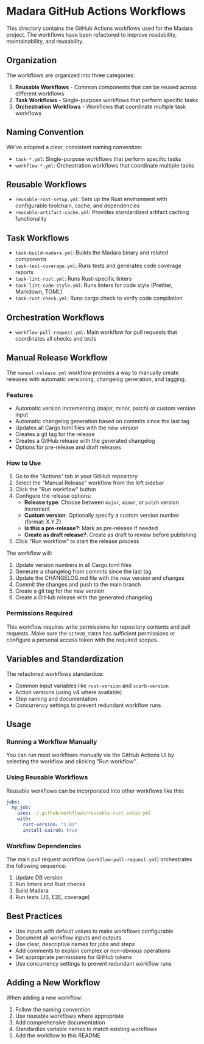 # Madara GitHub Actions Workflows

This directory contains the GitHub Actions workflows used for the Madara project. The workflows have been refactored to improve readability, maintainability, and reusability.

## Organization

The workflows are organized into three categories:

1. **Reusable Workflows** - Common components that can be reused across different workflows
2. **Task Workflows** - Single-purpose workflows that perform specific tasks
3. **Orchestration Workflows** - Workflows that coordinate multiple task workflows

## Naming Convention

We've adopted a clear, consistent naming convention:

- `task-*.yml`: Single-purpose workflows that perform specific tasks
- `workflow-*.yml`: Orchestration workflows that coordinate multiple tasks

## Reusable Workflows

- `reusable-rust-setup.yml`: Sets up the Rust environment with configurable toolchain, cache, and dependencies
- `reusable-artifact-cache.yml`: Provides standardized artifact caching functionality

## Task Workflows

- `task-build-madara.yml`: Builds the Madara binary and related components
- `task-test-coverage.yml`: Runs tests and generates code coverage reports
- `task-lint-rust.yml`: Runs Rust-specific linters
- `task-lint-code-style.yml`: Runs linters for code style (Prettier, Markdown, TOML)
- `task-rust-check.yml`: Runs cargo check to verify code compilation

## Orchestration Workflows

- `workflow-pull-request.yml`: Main workflow for pull requests that coordinates all checks and tests

## Manual Release Workflow

The `manual-release.yml` workflow provides a way to manually create releases with automatic versioning, changelog generation, and tagging.

### Features

- Automatic version incrementing (major, minor, patch) or custom version input
- Automatic changelog generation based on commits since the last tag
- Updates all Cargo.toml files with the new version
- Creates a git tag for the release
- Creates a GitHub release with the generated changelog
- Options for pre-release and draft releases

### How to Use

1. Go to the "Actions" tab in your GitHub repository
2. Select the "Manual Release" workflow from the left sidebar
3. Click the "Run workflow" button
4. Configure the release options:
   - **Release type**: Choose between `major`, `minor`, or `patch` version increment
   - **Custom version**: Optionally specify a custom version number (format: X.Y.Z)
   - **Is this a pre-release?**: Mark as pre-release if needed
   - **Create as draft release?**: Create as draft to review before publishing
5. Click "Run workflow" to start the release process

The workflow will:

1. Update version numbers in all Cargo.toml files
2. Generate a changelog from commits since the last tag
3. Update the CHANGELOG.md file with the new version and changes
4. Commit the changes and push to the main branch
5. Create a git tag for the new version
6. Create a GitHub release with the generated changelog

### Permissions Required

This workflow requires write permissions for repository contents and pull requests.
Make sure the `GITHUB_TOKEN` has sufficient permissions or configure a personal access token with the required scopes.

## Variables and Standardization

The refactored workflows standardize:

- Common input variables like `rust-version` and `scarb-version`
- Action versions (using v4 where available)
- Step naming and documentation
- Concurrency settings to prevent redundant workflow runs

## Usage

### Running a Workflow Manually

You can run most workflows manually via the GitHub Actions UI by selecting the workflow and clicking "Run workflow".

### Using Reusable Workflows

Reusable workflows can be incorporated into other workflows like this:

```yaml
jobs:
  my_job:
    uses: ./.github/workflows/reusable-rust-setup.yml
    with:
      rust-version: "1.81"
      install-cairo0: true
```

### Workflow Dependencies

The main pull request workflow (`workflow-pull-request.yml`) orchestrates the following sequence:

1. Update DB version
2. Run linters and Rust checks
3. Build Madara
4. Run tests (JS, E2E, coverage)

## Best Practices

- Use inputs with default values to make workflows configurable
- Document all workflow inputs and outputs
- Use clear, descriptive names for jobs and steps
- Add comments to explain complex or non-obvious operations
- Set appropriate permissions for GitHub tokens
- Use concurrency settings to prevent redundant workflow runs

## Adding a New Workflow

When adding a new workflow:

1. Follow the naming convention
2. Use reusable workflows where appropriate
3. Add comprehensive documentation
4. Standardize variable names to match existing workflows
5. Add the workflow to this README
